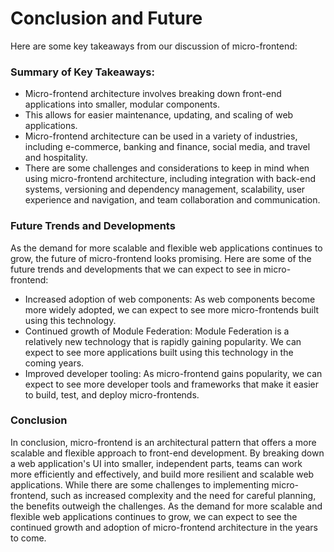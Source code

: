 # Conclusion and Future

Here are some key takeaways from our discussion of micro-frontend:

### Summary of Key Takeaways:

- Micro-frontend architecture involves breaking down front-end applications into smaller, modular components.
- This allows for easier maintenance, updating, and scaling of web applications.
- Micro-frontend architecture can be used in a variety of industries, including e-commerce, banking and finance, social media, and travel and hospitality.
- There are some challenges and considerations to keep in mind when using micro-frontend architecture, including integration with back-end systems, versioning and dependency management, scalability, user experience and navigation, and team collaboration and communication.

### Future Trends and Developments

As the demand for more scalable and flexible web applications continues to grow, the future of micro-frontend looks promising. Here are some of the future trends and developments that we can expect to see in micro-frontend:

- Increased adoption of web components: As web components become more widely adopted, we can expect to see more micro-frontends built using this technology.
- Continued growth of Module Federation: Module Federation is a relatively new technology that is rapidly gaining popularity. We can expect to see more applications built using this technology in the coming years.
- Improved developer tooling: As micro-frontend gains popularity, we can expect to see more developer tools and frameworks that make it easier to build, test, and deploy micro-frontends.

### Conclusion

In conclusion, micro-frontend is an architectural pattern that offers a more scalable and flexible approach to front-end development. By breaking down a web application's UI into smaller, independent parts, teams can work more efficiently and effectively, and build more resilient and scalable web applications. While there are some challenges to implementing micro-frontend, such as increased complexity and the need for careful planning, the benefits outweigh the challenges. As the demand for more scalable and flexible web applications continues to grow, we can expect to see the continued growth and adoption of micro-frontend architecture in the years to come.
